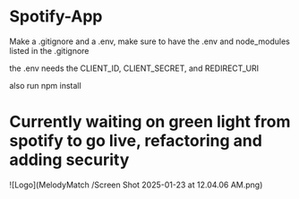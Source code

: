 # Spotify-App
Make a .gitignore and a .env, make sure to have the .env and node_modules listed in the .gitignore

the .env needs the CLIENT_ID, CLIENT_SECRET, and REDIRECT_URI

also run npm install

# Currently waiting on green light from spotify to go live, refactoring and adding security
![Logo](MelodyMatch
/Screen Shot 2025-01-23 at 12.04.06 AM.png)


